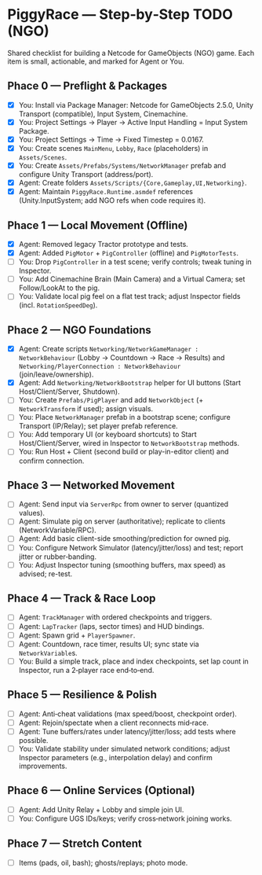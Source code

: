 # PiggyRace — Step‑by‑Step TODO (NGO)

Shared checklist for building a Netcode for GameObjects (NGO) game. Each item is small, actionable, and marked for Agent or You.

## Phace 0 — Preflight & Packages
- [x] You: Install via Package Manager: Netcode for GameObjects 2.5.0, Unity Transport (compatible), Input System, Cinemachine.
- [x] You: Project Settings → Player → Active Input Handling = Input System Package.
- [x] You: Project Settings → Time → Fixed Timestep = 0.0167.
- [x] You: Create scenes `MainMenu`, `Lobby`, `Race` (placeholders) in `Assets/Scenes`.
- [x] You: Create `Assets/Prefabs/Systems/NetworkManager` prefab and configure Unity Transport (address/port).
- [x] Agent: Create folders `Assets/Scripts/{Core,Gameplay,UI,Networking}`.
- [x] Agent: Maintain `PiggyRace.Runtime.asmdef` references (Unity.InputSystem; add NGO refs when code requires it).

## Phace 1 — Local Movement (Offline)
- [x] Agent: Removed legacy Tractor prototype and tests.
- [x] Agent: Added `PigMotor` + `PigController` (offline) and `PigMotorTests`.
- [ ] You: Drop `PigController` in a test scene; verify controls; tweak tuning in Inspector.
- [ ] You: Add Cinemachine Brain (Main Camera) and a Virtual Camera; set Follow/LookAt to the pig.
- [ ] You: Validate local pig feel on a flat test track; adjust Inspector fields (incl. `RotationSpeedDeg`).

## Phace 2 — NGO Foundations
- [x] Agent: Create scripts `Networking/NetworkGameManager : NetworkBehaviour` (Lobby → Countdown → Race → Results) and `Networking/PlayerConnection : NetworkBehaviour` (join/leave/ownership).
- [x] Agent: Add `Networking/NetworkBootstrap` helper for UI buttons (Start Host/Client/Server, Shutdown).
 - [ ] You: Create `Prefabs/PigPlayer` and add `NetworkObject` (+ `NetworkTransform` if used); assign visuals.
 - [ ] You: Place `NetworkManager` prefab in a bootstrap scene; configure Transport (IP/Relay); set player prefab reference.
 - [ ] You: Add temporary UI (or keyboard shortcuts) to Start Host/Client/Server, wired in Inspector to `NetworkBootstrap` methods.
 - [ ] You: Run Host + Client (second build or play-in-editor client) and confirm connection.

## Phace 3 — Networked Movement
- [ ] Agent: Send input via `ServerRpc` from owner to server (quantized values).
- [ ] Agent: Simulate pig on server (authoritative); replicate to clients (NetworkVariable/RPC).
- [ ] Agent: Add basic client-side smoothing/prediction for owned pig.
- [ ] You: Configure Network Simulator (latency/jitter/loss) and test; report jitter or rubber‑banding.
- [ ] You: Adjust Inspector tuning (smoothing buffers, max speed) as advised; re-test.

## Phace 4 — Track & Race Loop
- [ ] Agent: `TrackManager` with ordered checkpoints and triggers.
- [ ] Agent: `LapTracker` (laps, sector times) and HUD bindings.
- [ ] Agent: Spawn grid + `PlayerSpawner`.
- [ ] Agent: Countdown, race timer, results UI; sync state via `NetworkVariable`s.
- [ ] You: Build a simple track, place and index checkpoints, set lap count in Inspector, run a 2‑player race end‑to‑end.

## Phace 5 — Resilience & Polish
- [ ] Agent: Anti‑cheat validations (max speed/boost, checkpoint order).
- [ ] Agent: Rejoin/spectate when a client reconnects mid‑race.
- [ ] Agent: Tune buffers/rates under latency/jitter/loss; add tests where possible.
- [ ] You: Validate stability under simulated network conditions; adjust Inspector parameters (e.g., interpolation delay) and confirm improvements.

## Phace 6 — Online Services (Optional)
- [ ] Agent: Add Unity Relay + Lobby and simple join UI.
- [ ] You: Configure UGS IDs/keys; verify cross‑network joining works.

## Phace 7 — Stretch Content
- [ ] Items (pads, oil, bash); ghosts/replays; photo mode.
